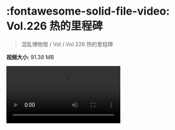 # :fontawesome-solid-file-video: Vol.226 热的里程碑

> 混乱博物馆 / Vol / Vol.226 热的里程碑

**视频大小**: 91.38 MB

<div class="video"><video src="https://file.hsyhx.top/archive/混乱博物馆/Vol/Vol.226 热的里程碑.mp4" controls preload>🤔 您的浏览器不支持 video 标签</video></div>